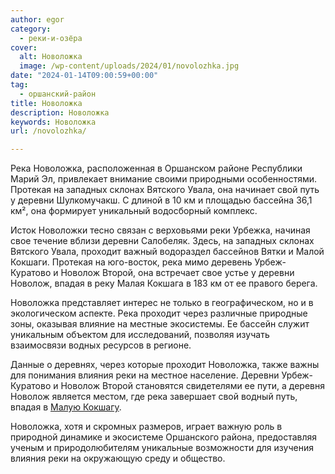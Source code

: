 ```yaml
---
author: egor
category:
  - реки-и-озёра
cover:
  alt: Новоложка
  image: /wp-content/uploads/2024/01/novolozhka.jpg
date: "2024-01-14T09:00:59+00:00"
tag:
  - оршанский-район
title: Новоложка
description: Новоложка
keywords: Новоложка
url: /novolozhka/

---
```

Река Новоложка, расположенная в Оршанском районе Республики Марий Эл, привлекает внимание своими природными особенностями. Протекая на западных склонах Вятского Увала, она начинает свой путь у деревни Шулкомучакш. С длиной в 10 км и площадью бассейна 36,1 км², она формирует уникальный водосборный комплекс.

Исток Новоложки тесно связан с верховьями реки Урбежка, начиная свое течение вблизи деревни Салобеляк. Здесь, на западных склонах Вятского Увала, проходит важный водораздел бассейнов Вятки и Малой Кокшаги. Протекая на юго-восток, река мимо деревень Урбеж-Куратово и Новолож Второй, она встречает свое устье у деревни Новолож, впадая в реку Малая Кокшага в 183 км от ее правого берега.

Новоложка представляет интерес не только в географическом, но и в экологическом аспекте. Река проходит через различные природные зоны, оказывая влияние на местные экосистемы. Ее бассейн служит уникальным объектом для исследований, позволяя изучать взаимосвязи водных ресурсов в регионе.

Данные о деревнях, через которые проходит Новоложка, также важны для понимания влияния реки на местное население. Деревни Урбеж-Куратово и Новолож Второй становятся свидетелями ее пути, а деревня Новолож является местом, где река завершает свой водный путь, впадая в [Малую Кокшагу](/river_mariel/).

Новоложка, хотя и скромных размеров, играет важную роль в природной динамике и экосистеме Оршанского района, предоставляя ученым и природолюбителям уникальные возможности для изучения влияния реки на окружающую среду и общество.
